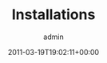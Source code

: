 ---
author: admin
date: "2011-03-19T19:02:11+00:00"
# guid: http://new.barrymoon.net/?page_id=97
title: Installations
aliases: 
    - /home/installations

---